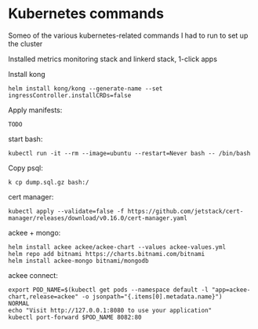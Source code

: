 # Kubernetes commands

Someo of the various kubernetes-related commands I had to run to set up the
cluster

Installed metrics monitoring stack and linkerd stack, 1-click apps

Install kong

```
helm install kong/kong --generate-name --set ingressController.installCRDs=false
```

Apply manifests:

```
TODO
```

start bash:

```
kubectl run -it --rm --image=ubuntu --restart=Never bash -- /bin/bash
```

Copy psql:

```
k cp dump.sql.gz bash:/
```

cert manager:

```
kubectl apply --validate=false -f https://github.com/jetstack/cert-manager/releases/download/v0.16.0/cert-manager.yaml
```

ackee + mongo:

```
helm install ackee ackee/ackee-chart --values ackee-values.yml
helm repo add bitnami https://charts.bitnami.com/bitnami
helm install ackee-mongo bitnami/mongodb
```

ackee connect:

```
export POD_NAME=$(kubectl get pods --namespace default -l "app=ackee-chart,release=ackee" -o jsonpath="{.items[0].metadata.name}")                                                                                      NORMAL
echo "Visit http://127.0.0.1:8080 to use your application"
kubectl port-forward $POD_NAME 8082:80
```
